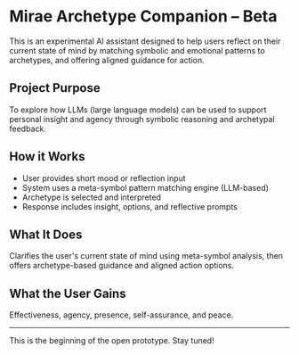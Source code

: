 # Mirae Archetype Companion – Beta

This is an experimental AI assistant designed to help users reflect on their current state of mind by matching symbolic and emotional patterns to archetypes, and offering aligned guidance for action.

## Project Purpose

To explore how LLMs (large language models) can be used to support personal insight and agency through symbolic reasoning and archetypal feedback.

## How it Works

- User provides short mood or reflection input
- System uses a meta-symbol pattern matching engine (LLM-based)
- Archetype is selected and interpreted
- Response includes insight, options, and reflective prompts

## What It Does

Clarifies the user's current state of mind using meta-symbol analysis, then offers archetype-based guidance and aligned action options.

## What the User Gains

Effectiveness, agency, presence, self-assurance, and peace.

---

This is the beginning of the open prototype. Stay tuned!

